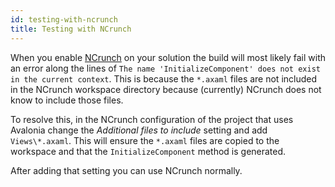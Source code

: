 ```yaml
---
id: testing-with-ncrunch
title: Testing with NCrunch
---
```


When you enable [NCrunch](https://www.ncrunch.net) on your solution the build will most likely fail with an error along the lines of `The name 'InitializeComponent' does not exist in the current context`. This is because the `*.axaml` files are not included in the NCrunch workspace directory because (currently) NCrunch does not know to include those files.

To resolve this, in the NCrunch configuration of the project that uses Avalonia change the _Additional files to include_ setting and add `Views\*.axaml`. This will ensure the `*.axaml` files are copied to the workspace and that the `InitializeComponent` method is generated.

After adding that setting you can use NCrunch normally.
